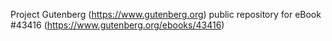 Project Gutenberg (https://www.gutenberg.org) public repository for eBook #43416 (https://www.gutenberg.org/ebooks/43416)
